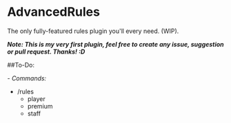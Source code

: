 # AdvancedRules
The only fully-featured rules plugin you'll every need. (WIP).

**_Note: This is my very first plugin, feel free to create any issue, suggestion or pull request. Thanks! :D_**

##To-Do:

*- Commands:*
 - /rules
   - player
   - premium
   - staff
